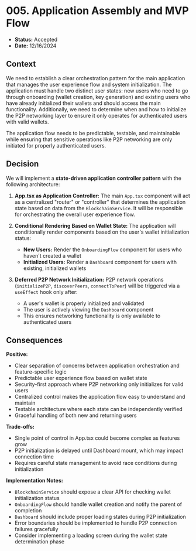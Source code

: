 # 005. Application Assembly and MVP Flow

- **Status:** Accepted
- **Date:** 12/16/2024

## Context

We need to establish a clear orchestration pattern for the main application that manages the user experience flow and system initialization. The application must handle two distinct user states: new users who need to go through onboarding (wallet creation, key generation) and existing users who have already initialized their wallets and should access the main functionality. Additionally, we need to determine when and how to initialize the P2P networking layer to ensure it only operates for authenticated users with valid wallets.

The application flow needs to be predictable, testable, and maintainable while ensuring that sensitive operations like P2P networking are only initiated for properly authenticated users.

## Decision

We will implement a **state-driven application controller pattern** with the following architecture:

1. **App.tsx as Application Controller:** The main `App.tsx` component will act as a centralized "router" or "controller" that determines the application state based on data from the `BlockchainService`. It will be responsible for orchestrating the overall user experience flow.

2. **Conditional Rendering Based on Wallet State:** The application will conditionally render components based on the user's wallet initialization status:
   - **New Users:** Render the `OnboardingFlow` component for users who haven't created a wallet
   - **Initialized Users:** Render a `Dashboard` component for users with existing, initialized wallets

3. **Deferred P2P Network Initialization:** P2P network operations (`initializeP2P`, `discoverPeers`, `connectToPeer`) will be triggered via a `useEffect` hook only after:
   - A user's wallet is properly initialized and validated
   - The user is actively viewing the `Dashboard` component
   - This ensures networking functionality is only available to authenticated users

## Consequences

**Positive:**
- Clear separation of concerns between application orchestration and feature-specific logic
- Predictable user experience flow based on wallet state
- Security-first approach where P2P networking only initializes for valid users
- Centralized control makes the application flow easy to understand and maintain
- Testable architecture where each state can be independently verified
- Graceful handling of both new and returning users

**Trade-offs:**
- Single point of control in App.tsx could become complex as features grow
- P2P initialization is delayed until Dashboard mount, which may impact connection time
- Requires careful state management to avoid race conditions during initialization

**Implementation Notes:**
- `BlockchainService` should expose a clear API for checking wallet initialization status
- `OnboardingFlow` should handle wallet creation and notify the parent of completion
- `Dashboard` should include proper loading states during P2P initialization
- Error boundaries should be implemented to handle P2P connection failures gracefully
- Consider implementing a loading screen during the wallet state determination phase 